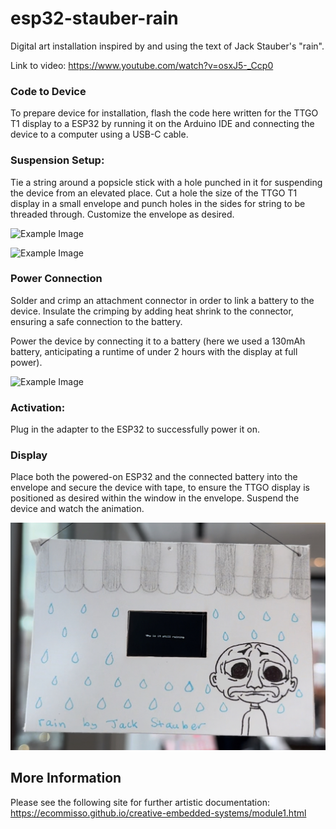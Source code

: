 # esp32-stauber-rain
Digital art installation inspired by and using the text of Jack Stauber's "rain". 

Link to video: https://www.youtube.com/watch?v=osxJ5-_Ccp0

### Code to Device

To prepare device for installation, flash the code here written for the TTGO T1 display to a ESP32 by running it on the Arduino IDE and connecting the device to a computer using a USB-C cable.

### Suspension Setup:

Tie a string around a popsicle stick with a hole punched in it for suspending the device from an elevated place. Cut a hole the size of the TTGO T1 display in a small envelope and punch holes in the sides for string to be threaded through. Customize the envelope as desired.

![Example Image](module1_popsicle.png)

![Example Image](module1_suspended.png)

### Power Connection

Solder and crimp an attachment connector in order to link a battery to the device. Insulate the crimping by adding heat shrink to the connector, ensuring a safe connection to the battery.

Power the device by connecting it to a battery (here we used a 130mAh battery, anticipating a runtime of under 2 hours with the display at full power).

![Example Image](module1_battery.png)

### Activation:

Plug in the adapter to the ESP32 to successfully power it on.

### Display

Place both the powered-on ESP32 and the connected battery into the envelope and secure the device with tape, to ensure the TTGO display is positioned as desired within the window in the envelope. Suspend the device and watch the animation.

![Example Image](IMG_1821.jpg)

## More Information

Please see the following site for further artistic documentation: 
https://ecommisso.github.io/creative-embedded-systems/module1.html
